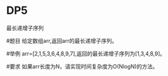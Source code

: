 # DP5
最长递增子序列

#题目
给定数组arr,返回arr的最长递增子序列。

#举例
arr=[2,1,5,3,6,4,8,9,7],返回的最长递增子序列为[1,3,4,8,9]。

#要求
如果arr长度为N，请实现时间复杂度为O(NlogN)的方法。

